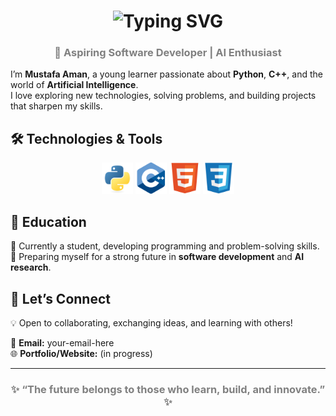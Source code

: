 <!-- 1) BIG HEADING WITH GREY THEME -->
<h1 align="center">
  <!-- Multiple lines in typing animation; separate them with semicolons (;) -->
  <img 
    src="https://readme-typing-svg.demolab.com/?lines=Hi+there!+I%27m+Mustafa+Aman;An+Aspiring+Software+Developer;Welcome+to+my+Profile!&font=Montserrat&weight=700&size=40&color=808080&duration=2000&pause=1000&center=true&vCenter=true&width=900&height=120" 
    alt="Typing SVG" 
  />
</h1>

<!-- 2) SUB-HEADING IN GREY -->
<h3 align="center" style="color:#808080;">
  🚀 Aspiring Software Developer | AI Enthusiast
</h3>

I’m **Mustafa Aman**, a young learner passionate about **Python**, **C++**, and the world of **Artificial Intelligence**.  
I love exploring new technologies, solving problems, and building projects that sharpen my skills.  


## 🛠️ Technologies & Tools  

<p align="center">
  <!-- Languages -->
  <img src="https://raw.githubusercontent.com/devicons/devicon/master/icons/python/python-original.svg" alt="Python" width="50" height="50"/>
  <img src="https://raw.githubusercontent.com/devicons/devicon/master/icons/cplusplus/cplusplus-original.svg" alt="C++" width="50" height="50"/>
  <img src="https://raw.githubusercontent.com/devicons/devicon/master/icons/html5/html5-original.svg" alt="HTML5" width="50" height="50"/>
  <img src="https://raw.githubusercontent.com/devicons/devicon/master/icons/css3/css3-original.svg" alt="CSS3" width="50" height="50"/>
  

## 📖 Education  
📌 Currently a student, developing programming and problem-solving skills.  
📌 Preparing myself for a strong future in **software development** and **AI research**.  


## 🤝 Let’s Connect  
💡 Open to collaborating, exchanging ideas, and learning with others!  

📧 **Email:** your-email-here  
🌐 **Portfolio/Website:** (in progress)  

---

<h3 align="center" style="color:#808080;">
✨ “The future belongs to those who learn, build, and innovate.” ✨
</h3>
